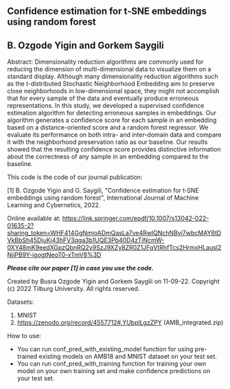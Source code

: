 ## Confidence estimation for t‑SNE embeddings using random forest
## B. Ozgode Yigin and Gorkem Saygili

Abstract:
Dimensionality reduction algorithms are commonly used for reducing the dimension of multi-dimensional data to visualize them on a standard display. Although many dimensionality reduction algorithms such as the t-distributed Stochastic Neighborhood Embedding aim to preserve close neighborhoods in low-dimensional space, they might not accomplish that for every sample of the data and eventually produce erroneous representations. In this study, we developed a supervised confidence estimation algorithm for detecting erroneous samples in embeddings. Our algorithm generates a confidence score for each sample in an embedding based on a distance-oriented score and a random forest regressor. We evaluate its performance on both intra- and inter-domain data and compare it with the neighborhood preservation ratio as our baseline. Our results showed that the resulting confidence score provides distinctive information about the correctness of any sample in an embedding compared to the baseline.

This code is the code of our journal publication:

[1] B. Ozgode Yigin and G. Saygili, "Confidence estimation for t‑SNE embeddings using random forest", International Journal of Machine Learning and Cybernetics, 2022.

Online available at:
https://link.springer.com/epdf/10.1007/s13042-022-01635-2?sharing_token=WHF414GgNmjoADmQasLa7ve4RwlQNchNByi7wbcMAY6tDVkBbSh45DjuKj43hFV3qga3b1UQE3Pb40D4zTiNcmW-0XY48mK9eedXGpzQbnRQ2y9SzJ9XZy8ZR0Z1JFgVtRhfTcs2HrmxHLausl2NjiPB9Y-igogtNeoT0-xTmV8%3D

***Please cite our paper [1] in case you use the code.***

Created by Busra Ozgode Yigin and Gorkem Saygili on 11-09-22.
Copyright (c) 2022 Tilburg University. All rights reserved.

Datasets:
1) MNIST
2) https://zenodo.org/record/4557712#.YUbplLgzZPY (AMB_integrated.zip)

How to use:
- You can run conf_pred_with_existing_model function for using pre-trained existing models on AMB18 and MNIST dataset on your test set.
- You can run conf_pred_with_training function for training your own model on your own training set and make confidence predictions on your test set.
